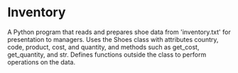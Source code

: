 # Inventory
A Python program that reads and prepares shoe data from 'inventory.txt' for presentation to managers. Uses the Shoes class with attributes country, code, product, cost, and quantity, and methods such as get_cost, get_quantity, and str. Defines functions outside the class to perform operations on the data.
